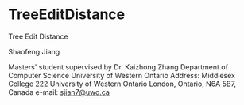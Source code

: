 # TreeEditDistance
Tree Edit Distance

Shaofeng Jiang

Masters' student supervised by Dr. Kaizhong Zhang
Department of Computer Science
University of Western Ontario
Address: Middlesex College 222
University of Western Ontario
London, Ontario, N6A 5B7, Canada
e-mail:  sjian7@uwo.ca

